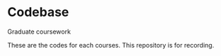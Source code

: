 # Codebase
Graduate coursework

These are the codes for each courses. This repository is for recording.
